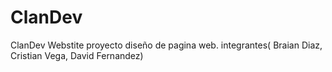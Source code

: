 # ClanDev
ClanDev Webstite
proyecto diseño de pagina web.
integrantes( Braian Diaz, Cristian Vega, David Fernandez)